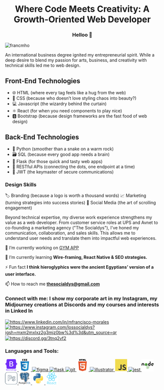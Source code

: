 <h1 align="center">Where Code Meets Creativity: A Growth-Oriented Web Developer</h1>
<h3 align="center">Helloo 👋 </h3>

<p align="left"> <img src="https://komarev.com/ghpvc/?username=francmho&label=Profile%20views&color=0e75b6&style=flat" alt="francmho" /> </p>

An international business degree ignited my entrepreneurial spirit. While a deep desire to blend my passion for arts, business, and creativity with technical skills led me to web design.


## Front-End Technologies
- 🌐 HTML (where every tag feels like a hug from the web)
- 🎨 CSS (because who doesn’t love styling chaos into beauty?)
- 💻 Javascript (the wizardry behind the curtain)
- ⚛️ React (for when you need components to play nice)
- 🅱️ Bootstrap (because design frameworks are the fast food of web design)

## Back-End Technologies
- 🐍 Python (smoother than a snake on a warm rock)
- 🗃️ SQL (because every good app needs a brain)
- 🧪 Flask (for those quick and tasty web apps)
- 🔗 RESTful APIs (connecting the dots, one endpoint at a time)
- 🔑 JWT (the keymaster of secure communications)

### Design Skills
🏷️ Branding (because a logo is worth a thousand words)
📈 Marketing (turning strategies into success stories)
📱 Social Media (the art of scrolling engagement)

Beyond technical expertise, my diverse work experience strengthens my value as a web developer. From customer service roles at UPS and Avnet to co-founding a marketing agency ("The Socialdys"), I've honed my communication, collaboration, and sales skills. This allows me to understand user needs and translate them into impactful web experiences.


🔭 I’m currently working on [GYM APP](https://github.com/4GeeksAcademy/latam-pt30-PROYECTO-FINAL-GYM-WEBAPP)

🌱 I’m currently learning **Wire-framing, React Native & SEO strategies.**

⚡ Fun fact **I think hieroglyphics were the ancient Egyptians’ version of a user interface.**

📫 How to reach me **thesocialdys@gmail.com**

<h3 align="left">Connect with me: I show my corporate art in my Instagram, my Midjourney creations at Discords and my courses and interests in Linked In</h3>
<p align="left">
<a href="https://linkedin.com/in/https://www.linkedin.com/in/mfrancisco-morales" target="blank"><img align="center" src="https://raw.githubusercontent.com/rahuldkjain/github-profile-readme-generator/master/src/images/icons/Social/linked-in-alt.svg" alt="https://www.linkedin.com/in/mfrancisco-morales" height="30" width="40" /></a>
<a href="https://instagram.com/https://www.instagram.com/lossocialdys?igsh=mxm2mxlxz2g3mjz0bw%3d%3d&utm_source=qr" target="blank"><img align="center" src="https://raw.githubusercontent.com/rahuldkjain/github-profile-readme-generator/master/src/images/icons/Social/instagram.svg" alt="https://www.instagram.com/lossocialdys?igsh=mxm2mxlxz2g3mjz0bw%3d%3d&utm_source=qr" height="30" width="40" /></a>
<a href="https://discord.gg/https://discord.gg/3tnq2vf2" target="blank"><img align="center" src="https://raw.githubusercontent.com/rahuldkjain/github-profile-readme-generator/master/src/images/icons/Social/discord.svg" alt="https://discord.gg/3tnq2vf2" height="30" width="40" /></a>
</p>

<h3 align="left">Languages and Tools:</h3>
<p align="left"> <a href="https://getbootstrap.com" target="_blank" rel="noreferrer"> <img src="https://raw.githubusercontent.com/devicons/devicon/master/icons/bootstrap/bootstrap-plain-wordmark.svg" alt="bootstrap" width="40" height="40"/> </a> <a href="https://www.w3schools.com/css/" target="_blank" rel="noreferrer"> <img src="https://raw.githubusercontent.com/devicons/devicon/master/icons/css3/css3-original-wordmark.svg" alt="css3" width="40" height="40"/> </a> <a href="https://www.figma.com/" target="_blank" rel="noreferrer"> <img src="https://www.vectorlogo.zone/logos/figma/figma-icon.svg" alt="figma" width="40" height="40"/> </a> <a href="https://flask.palletsprojects.com/" target="_blank" rel="noreferrer"> <img src="https://www.vectorlogo.zone/logos/pocoo_flask/pocoo_flask-icon.svg" alt="flask" width="40" height="40"/> </a> <a href="https://git-scm.com/" target="_blank" rel="noreferrer"> <img src="https://www.vectorlogo.zone/logos/git-scm/git-scm-icon.svg" alt="git" width="40" height="40"/> </a> <a href="https://www.w3.org/html/" target="_blank" rel="noreferrer"> <img src="https://raw.githubusercontent.com/devicons/devicon/master/icons/html5/html5-original-wordmark.svg" alt="html5" width="40" height="40"/> </a> <a href="https://www.adobe.com/in/products/illustrator.html" target="_blank" rel="noreferrer"> <img src="https://www.vectorlogo.zone/logos/adobe_illustrator/adobe_illustrator-icon.svg" alt="illustrator" width="40" height="40"/> </a> <a href="https://developer.mozilla.org/en-US/docs/Web/JavaScript" target="_blank" rel="noreferrer"> <img src="https://raw.githubusercontent.com/devicons/devicon/master/icons/javascript/javascript-original.svg" alt="javascript" width="40" height="40"/> </a> <a href="https://jestjs.io" target="_blank" rel="noreferrer"> <img src="https://www.vectorlogo.zone/logos/jestjsio/jestjsio-icon.svg" alt="jest" width="40" height="40"/> </a> <a href="https://nodejs.org" target="_blank" rel="noreferrer"> <img src="https://raw.githubusercontent.com/devicons/devicon/master/icons/nodejs/nodejs-original-wordmark.svg" alt="nodejs" width="40" height="40"/> </a> <a href="https://www.photoshop.com/en" target="_blank" rel="noreferrer"> <img src="https://raw.githubusercontent.com/devicons/devicon/master/icons/photoshop/photoshop-line.svg" alt="photoshop" width="40" height="40"/> </a> <a href="https://www.postgresql.org" target="_blank" rel="noreferrer"> <img src="https://raw.githubusercontent.com/devicons/devicon/master/icons/postgresql/postgresql-original-wordmark.svg" alt="postgresql" width="40" height="40"/> </a> <a href="https://www.python.org" target="_blank" rel="noreferrer"> <img src="https://raw.githubusercontent.com/devicons/devicon/master/icons/python/python-original.svg" alt="python" width="40" height="40"/> </a> <a href="https://reactjs.org/" target="_blank" rel="noreferrer"> <img src="https://raw.githubusercontent.com/devicons/devicon/master/icons/react/react-original-wordmark.svg" alt="react" width="40" 

<!--
# Where Code Meets Creativity: A Growth-Oriented Web Developer


